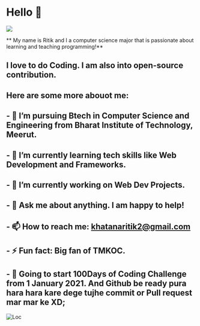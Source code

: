 # Hello 👋
![](https://media.giphy.com/media/LmNwrBhejkK9EFP504/giphy.gif)

** My name is Ritik and I a computer science major that is passionate about learning and teaching programming!**
## I love to do Coding. I am also into open-source contribution.
## Here are some more abouot me:

## - 🔭 I’m pursuing Btech in Computer Science and Engineering from Bharat Institute of Technology, Meerut.
## - 🌱 I’m currently learning tech skills like Web Development and Frameworks.
## - 👯 I’m currently working on Web Dev Projects.
## - 💬 Ask me about anything. I am happy to help!
## - 📫 How to reach me: khatanaritik2@gmail.com
## - ⚡ Fun fact: Big fan of TMKOC. 
## - 💬 Going to start 100Days of Coding Challenge from 1 January 2021. And Github be ready pura hara hara kare dege tujhe commit or Pull request mar mar ke XD;

![Loc](https://media.giphy.com/media/USV0ym3bVWQJJmNu3N/giphy.gif)


